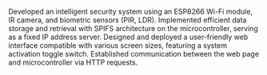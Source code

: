 Developed an intelligent security system using an ESP8266 Wi-Fi module, IR camera, and biometric sensors (PIR, LDR). Implemented efficient data storage and retrieval with SPIFS architecture on the microcontroller, serving as a fixed IP address server. Designed and deployed a user-friendly web interface compatible with various screen sizes, featuring a system activation toggle switch. Established communication between the web page and microcontroller via HTTP requests. 
